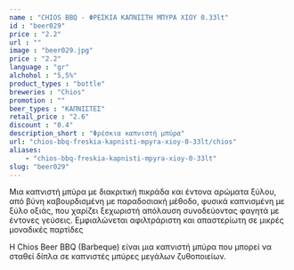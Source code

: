 ```yaml
---
name : "CHIOS BBQ - ΦΡΕΣΚΙΑ ΚΑΠΝΙΣΤΗ ΜΠΥΡΑ ΧΙΟΥ 0.33lt"
id : "beer029"
price : "2.2"
url : ""
image : "beer029.jpg"
price : "2.2"
language : "gr"
alchohol : "5,5%"
product_types : "bottle"
breweries : "Chios"
promotion : ""
beer_types : "ΚΑΠΝΙΣΤΕΣ"
retail_price : "2.6"
discount : "0.4"
description_short : "Φρέσκια καπνιστή μπύρα"
url: "chios-bbq-freskia-kapnisti-mpyra-xioy-0-33lt/chios"
aliases: 
    - "chios-bbq-freskia-kapnisti-mpyra-xioy-0-33lt"
slug: "beer029"
---
```


Μια καπνιστή μπύρα με διακριτική πικράδα και έντονα αρώματα ξύλου, από βύνη καβουρδισμένη με παραδοσιακή μέθοδο, φυσικά καπνισμένη με ξύλο οξιάς, που χαρίζει ξεχωριστή απόλαυση συνοδεύοντας φαγητά με έντονες γεύσεις.
Εμφιαλώνεται αφιλτράριστη και απαστερίωτη σε μικρές μοναδικές παρτίδες

H Chios Beer BBQ (Barbeque) είναι μια καπνιστή μπύρα που μπορεί να σταθεί δίπλα σε καπνιστές μπύρες μεγάλων ζυθοποιείων.